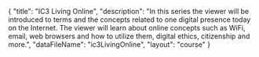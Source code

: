 {
	"title": "IC3 Living Online",
	"description": "In this series the viewer will be introduced to terms and the concepts related to one digital presence today on the Internet. The viewer will learn about online concepts such as WiFi, email, web browsers and how to utilize them, digital ethics, citizenship and more.",
	"dataFileName": "ic3LivingOnline",
	"layout": "course"
}